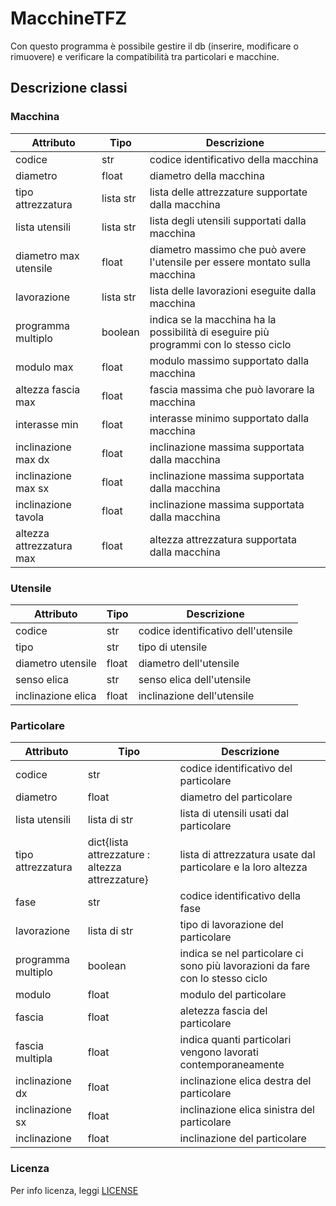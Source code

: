 # MacchineTFZ

Con questo programma è possibile gestire il db (inserire, modificare o rimuovere) e verificare la compatibilità tra particolari e macchine.

## Descrizione classi

### Macchina
**Attributo** | **Tipo** | **Descrizione**
--- | --- | ---
codice | str | codice identificativo della macchina
diametro | float | diametro della macchina
tipo attrezzatura | lista str | lista delle attrezzature supportate dalla macchina
lista utensili | lista str | lista degli utensili supportati dalla macchina
diametro max utensile | float | diametro massimo che può avere l'utensile per essere montato sulla macchina
lavorazione | lista str | lista delle lavorazioni eseguite dalla macchina
programma multiplo | boolean | indica se la macchina ha la possibilità di eseguire più programmi con lo stesso ciclo
modulo max | float | modulo massimo supportato dalla macchina
altezza fascia max | float | fascia massima che può lavorare la macchina
interasse min | float | interasse minimo supportato dalla macchina
inclinazione max dx | float | inclinazione massima supportata dalla macchina
inclinazione max sx | float | inclinazione massima supportata dalla macchina
inclinazione tavola | float | inclinazione massima supportata dalla macchina
altezza attrezzatura max | float | altezza attrezzatura supportata dalla macchina

### Utensile
**Attributo** | **Tipo** | **Descrizione**
--- | --- | ---
codice | str | codice identificativo dell'utensile
tipo | str | tipo di utensile
diametro utensile | float | diametro dell'utensile
senso elica | str | senso elica dell'utensile
inclinazione elica | float | inclinazione dell'utensile

### Particolare
**Attributo** | **Tipo** | **Descrizione**
--- | --- | ---
codice | str | codice identificativo del particolare
diametro |float | diametro del particolare
lista utensili | lista di str | lista di utensili usati dal particolare
tipo attrezzatura | dict{lista attrezzature : altezza attrezzature} | lista di attrezzatura usate dal particolare e la loro altezza
fase | str | codice identificativo della fase
lavorazione | lista di str | tipo di lavorazione del particolare
programma multiplo | boolean | indica se nel particolare ci sono più lavorazioni da fare con lo stesso ciclo
modulo | float | modulo del particolare
fascia | float | aletezza fascia del particolare
fascia multipla | float | indica quanti particolari vengono lavorati contemporaneamente
inclinazione dx | float | inclinazione elica destra del particolare
inclinazione sx | float | inclinazione elica sinistra del particolare
inclinazione | float | inclinazione del particolare


### Licenza
Per info licenza, leggi [LICENSE](LICENSE.md)
